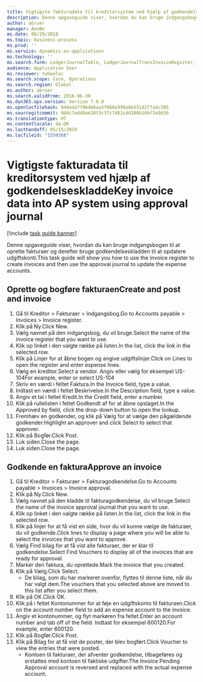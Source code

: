 ```yaml
---
title: Vigtigste fakturadata til kreditorsystem ved hjælp af godkendelseskladde
description: Denne opgaveguide viser, hvordan du kan bruge indgangsbogen til at oprette fakturaer og derefter bruge godkendelseskladden til at opdatere udgiftskonti.
author: abruer
manager: AnnBe
ms.date: 08/29/2018
ms.topic: business-process
ms.prod: ''
ms.service: dynamics-ax-applications
ms.technology: ''
ms.search.form: LedgerJournalTable, LedgerJournalTransInvoiceRegister, HcmWorkerLookUp, LedgerJournalTransApprove, LedgerJournalTransApproveFetchVouchers, LedgerTransVoucher
audience: Application User
ms.reviewer: twheeloc
ms.search.scope: Core, Operations
ms.search.region: Global
ms.author: abruer
ms.search.validFrom: 2016-06-30
ms.dyn365.ops.version: Version 7.0.0
ms.openlocfilehash: 048eda77064b6aa3f666e998a8e551d2f7adc385
ms.sourcegitcommit: 9d4c7edd0ae2053c37c7d81cdd180b16bf3a9d3b
ms.translationtype: HT
ms.contentlocale: da-DK
ms.lasthandoff: 05/15/2019
ms.locfileid: "1550368"
---
```

# <a name="key-invoice-data-into-ap-system-using-approval-journal"></a><span data-ttu-id="5a5dd-103">Vigtigste fakturadata til kreditorsystem ved hjælp af godkendelseskladde</span><span class="sxs-lookup"><span data-stu-id="5a5dd-103">Key invoice data into AP system using approval journal</span></span>

[!include [task guide banner](../../includes/task-guide-banner.md)]

<span data-ttu-id="5a5dd-104">Denne opgaveguide viser, hvordan du kan bruge indgangsbogen til at oprette fakturaer og derefter bruge godkendelseskladden til at opdatere udgiftskonti.</span><span class="sxs-lookup"><span data-stu-id="5a5dd-104">This task guide will show you how to use the invoice register to create invoices and then use the approval journal to update the expense accounts.</span></span>


## <a name="create-and-post-and-invoice"></a><span data-ttu-id="5a5dd-105">Oprette og bogføre fakturaen</span><span class="sxs-lookup"><span data-stu-id="5a5dd-105">Create and post and invoice</span></span>
1. <span data-ttu-id="5a5dd-106">Gå til Kreditor > Fakturaer > Indgangsbog.</span><span class="sxs-lookup"><span data-stu-id="5a5dd-106">Go to Accounts payable > Invoices > Invoice register.</span></span>
2. <span data-ttu-id="5a5dd-107">Klik på Ny.</span><span class="sxs-lookup"><span data-stu-id="5a5dd-107">Click New.</span></span>
3. <span data-ttu-id="5a5dd-108">Vælg navnet på den indgangsbog, du vil bruge.</span><span class="sxs-lookup"><span data-stu-id="5a5dd-108">Select the name of the invoice register that you want to use.</span></span>
4. <span data-ttu-id="5a5dd-109">Klik op linket i den valgte række på listen.</span><span class="sxs-lookup"><span data-stu-id="5a5dd-109">In the list, click the link in the selected row.</span></span>
5. <span data-ttu-id="5a5dd-110">Klik på Linjer for at åbne bogen og angive udgiftslinjer.</span><span class="sxs-lookup"><span data-stu-id="5a5dd-110">Click on Lines to open the register and enter expense lines.</span></span>
6. <span data-ttu-id="5a5dd-111">Vælg en kreditor.</span><span class="sxs-lookup"><span data-stu-id="5a5dd-111">Select a vendor.</span></span> <span data-ttu-id="5a5dd-112">Angiv eller vælg for eksempel US-104</span><span class="sxs-lookup"><span data-stu-id="5a5dd-112">For example, enter or select US-104</span></span>
7. <span data-ttu-id="5a5dd-113">Skriv en værdi i feltet Faktura.</span><span class="sxs-lookup"><span data-stu-id="5a5dd-113">In the Invoice field, type a value.</span></span>
8. <span data-ttu-id="5a5dd-114">Indtast en værdi i feltet Beskrivelse.</span><span class="sxs-lookup"><span data-stu-id="5a5dd-114">In the Description field, type a value.</span></span>
9. <span data-ttu-id="5a5dd-115">Angiv et tal i feltet Kredit.</span><span class="sxs-lookup"><span data-stu-id="5a5dd-115">In the Credit field, enter a number.</span></span>
10. <span data-ttu-id="5a5dd-116">Klik på rullelisten i feltet Godkendt af for at åbne opslaget.</span><span class="sxs-lookup"><span data-stu-id="5a5dd-116">In the Approved by field, click the drop-down button to open the lookup.</span></span>
11. <span data-ttu-id="5a5dd-117">Fremhæv en godkender, og klik på Vælg for at vælge den pågældende godkender.</span><span class="sxs-lookup"><span data-stu-id="5a5dd-117">Highlight an approver and click Select to select that approver.</span></span>
12. <span data-ttu-id="5a5dd-118">Klik på Bogfør.</span><span class="sxs-lookup"><span data-stu-id="5a5dd-118">Click Post.</span></span>
13. <span data-ttu-id="5a5dd-119">Luk siden.</span><span class="sxs-lookup"><span data-stu-id="5a5dd-119">Close the page.</span></span>
14. <span data-ttu-id="5a5dd-120">Luk siden.</span><span class="sxs-lookup"><span data-stu-id="5a5dd-120">Close the page.</span></span>

## <a name="approve-an-invoice"></a><span data-ttu-id="5a5dd-121">Godkende en faktura</span><span class="sxs-lookup"><span data-stu-id="5a5dd-121">Approve an invoice</span></span>
1. <span data-ttu-id="5a5dd-122">Gå til Kreditor > Fakturaer > Fakturagodkendelse.</span><span class="sxs-lookup"><span data-stu-id="5a5dd-122">Go to Accounts payable > Invoices > Invoice approval.</span></span>
2. <span data-ttu-id="5a5dd-123">Klik på Ny.</span><span class="sxs-lookup"><span data-stu-id="5a5dd-123">Click New.</span></span>
3. <span data-ttu-id="5a5dd-124">Vælg navnet på den kladde til fakturagodkendelse, du vil bruge.</span><span class="sxs-lookup"><span data-stu-id="5a5dd-124">Select the name of the invoice approval journal that you want to use.</span></span>
4. <span data-ttu-id="5a5dd-125">Klik op linket i den valgte række på listen.</span><span class="sxs-lookup"><span data-stu-id="5a5dd-125">In the list, click the link in the selected row.</span></span>
5. <span data-ttu-id="5a5dd-126">Klik på linjer for at få vist en side, hvor du vil kunne vælge de fakturaer, du vil godkende.</span><span class="sxs-lookup"><span data-stu-id="5a5dd-126">Click lines to display a page where you will be able to select the invoices that you want to approve.</span></span>
6. <span data-ttu-id="5a5dd-127">Vælg Find bilag for at få vist alle fakturaer, der er klar til godkendelse.</span><span class="sxs-lookup"><span data-stu-id="5a5dd-127">Select Find Vouchers to display all of the invoices that are ready for approval.</span></span>
7. <span data-ttu-id="5a5dd-128">Markér den faktura, du oprettede.</span><span class="sxs-lookup"><span data-stu-id="5a5dd-128">Mark the invoice that you created.</span></span>
8. <span data-ttu-id="5a5dd-129">Klik på Vælg.</span><span class="sxs-lookup"><span data-stu-id="5a5dd-129">Click Select.</span></span>
    * <span data-ttu-id="5a5dd-130">De bilag, som du har markeret ovenfor, flyttes til denne liste, når du har valgt dem.</span><span class="sxs-lookup"><span data-stu-id="5a5dd-130">The vouchers that you selected above are moved to this list after you select them.</span></span>  
9. <span data-ttu-id="5a5dd-131">Klik på OK.</span><span class="sxs-lookup"><span data-stu-id="5a5dd-131">Click OK.</span></span>
10. <span data-ttu-id="5a5dd-132">Klik på i feltet Kontonummer for at føje en udgiftskonto til fakturaen.</span><span class="sxs-lookup"><span data-stu-id="5a5dd-132">Click on the account number field to add an expense account to the invoice.</span></span>
11. <span data-ttu-id="5a5dd-133">Angiv et kontonummer, og flyt markøren fra feltet.</span><span class="sxs-lookup"><span data-stu-id="5a5dd-133">Enter an account number and tab off of the field.</span></span> <span data-ttu-id="5a5dd-134">Indtast for eksempel 600120.</span><span class="sxs-lookup"><span data-stu-id="5a5dd-134">For example, enter 600120.</span></span>
12. <span data-ttu-id="5a5dd-135">Klik på Bogfør.</span><span class="sxs-lookup"><span data-stu-id="5a5dd-135">Click Post.</span></span>
13. <span data-ttu-id="5a5dd-136">Klik på Bilag for at få vist de poster, der blev bogført.</span><span class="sxs-lookup"><span data-stu-id="5a5dd-136">Click Voucher to view the entries that were posted.</span></span>
    * <span data-ttu-id="5a5dd-137">Kontoen til fakturaer, der afventer godkendelse, tilbageføres og erstattes med kontoen til faktiske udgifter.</span><span class="sxs-lookup"><span data-stu-id="5a5dd-137">The Invoice Pending Approval account is reversed and replaced with the actual expense account.</span></span>  

